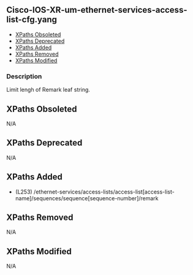## Cisco-IOS-XR-um-ethernet-services-access-list-cfg.yang

- [XPaths Obsoleted](#xpaths-obsoleted)
- [XPaths Deprecated](#xpaths-deprecated)
- [XPaths Added](#xpaths-added)
- [XPaths Removed](#xpaths-removed)
- [XPaths Modified](#xpaths-modified)

### Description

Limit lengh of Remark leaf string.

## XPaths Obsoleted

N/A

## XPaths Deprecated

N/A

## XPaths Added

- (L253)	/ethernet-services/access-lists/access-list[access-list-name]/sequences/sequence[sequence-number]/remark

## XPaths Removed

N/A

## XPaths Modified

N/A

